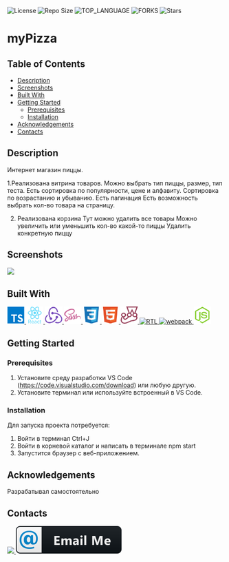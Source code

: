![License](https://img.shields.io/github/license/Novikov-Pavel/myPizza.svg?style=for-the-badge) ![Repo Size](https://img.shields.io/github/languages/code-size/Novikov-Pavel/myPizza.svg?style=for-the-badge) ![TOP_LANGUAGE](https://img.shields.io/github/languages/top/Novikov-Pavel/myPizza.svg?style=for-the-badge) ![FORKS](https://img.shields.io/github/forks/Novikov-Pavel/myPizza.svg?style=for-the-badge&social) ![Stars](https://img.shields.io/github/stars/Novikov-Pavel/myPizza.svg?style=for-the-badge)
    
# myPizza

## Table of Contents

- [Description](#description)
- [Screenshots](#screenshots)
- [Built With](#built-with)
- [Getting Started](#getting-started)
  - [Prerequisites](#prerequisites)
  - [Installation](#installation)
- [Acknowledgements](#acknowledgements)
- [Contacts](#contacts)

## Description

Интернет магазин пиццы.

1.Реализована витрина товаров.
Можно выбрать тип пиццы, размер, тип теста.
Есть сортировка по популярности, цене и алфавиту.
Сортировка по возрастанию и убыванию.
Есть пагинация
Есть возможность выбрать кол-во товара на страницу. 

2. Реализована корзина
Тут можно удалить все товары
Можно увеличить или уменьшить кол-во какой-то пиццы
Удалить конкретную пиццу

## Screenshots

<img src="https://media.licdn.com/dms/image/D4D2DAQHYlhMZG9KEeg/profile-treasury-image-shrink_800_800/0/1690368919982?e=1691589600&v=beta&t=gDxkVCfOWTYCJBf3WiVAwhQfDsYf8M7Zq4nbN4dausk" />

## Built With

<a href="https://www.typescriptlang.org/">
  <img src="https://raw.githubusercontent.com/devicons/devicon/master/icons/typescript/typescript-original.svg" height="40px" width="40px" alt="Typescript" />
</a>
<a href="https://reactjs.org/">
  <img src="https://raw.githubusercontent.com/devicons/devicon/master/icons/react/react-original-wordmark.svg" height="40px" width="40px" alt="ReactJS" />
</a>
<a href="https://redux.js.org/">
  <img src="https://raw.githubusercontent.com/devicons/devicon/master/icons/redux/redux-original.svg" height="40px" width="40px" alt="Redux" />
</a>
<a href="https://sass-lang.com/">
  <img src="https://raw.githubusercontent.com/devicons/devicon/master/icons/sass/sass-original.svg" height="40px" width="40px" alt="SASS" />
</a>
<a href="https://developer.mozilla.org/en-US/docs/Web/CSS">
  <img src="https://raw.githubusercontent.com/devicons/devicon/master/icons/css3/css3-original.svg" height="40px" width="40px" alt="CSS" />
</a>
<a href="https://developer.mozilla.org/en-US/docs/Web/HTML">
  <img src="https://raw.githubusercontent.com/devicons/devicon/master/icons/html5/html5-original.svg" height="40px" width="40px" alt="HTML" />
</a>
<a href="https://jestjs.io/">
  <img src="https://raw.githubusercontent.com/devicons/devicon/master/icons/jest/jest-plain.svg" height="40px" width="40px" alt="JestJS" />
</a>
<a href="https://testing-library.com/">
  <img src="https://testing-library.com/img/octopus-64x64.png" height="40px" width="40px" alt="RTL"/>
</a>
<a href="https://webpack.js.org/">
  <img src="https://logojinni.com/image/logos/webpack-icon.svg" height="40px" width="40px" alt="webpack" />
</a>
<a href="https://nodejs.org/en/">
  <img src="https://raw.githubusercontent.com/devicons/devicon/master/icons/nodejs/nodejs-original.svg" height="40px" width="40px" alt="nodeJS" />
</a>


## Getting Started

### Prerequisites

1. Установите среду разработки VS Code (https://code.visualstudio.com/download) или любую другую.
2. Установите терминал или используйте встроенный в VS Code. 

### Installation

Для запуска проекта потребуется:
1. Войти в терминал Ctrl+J
2. Войти в корневой каталог и написать в терминале npm start
3. Запустится браузер с веб-приложением.

## Acknowledgements

Разрабатывал самостоятельно

## Contacts

<a href="https://www.linkedin.com/in/Novikoff-Pavel" target="_blank">
  <img src="https://img.shields.io/badge/LinkedIn-0077B5?style=for-the-badge&logo=linkedin&logoColor=white" />
</a>  
<a href="mailto:react@jobfrontend.ru" target="_blank">
  <img src=https://raw.githubusercontent.com/johnturner4004/readme-generator/master/src/components/assets/images/email_me_button_icon_151852.svg />
</a>
